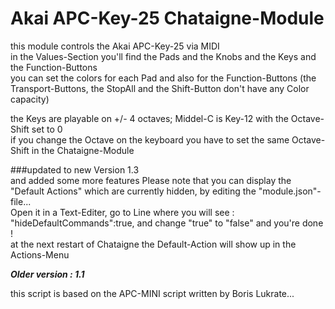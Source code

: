 # Akai APC-Key-25 Chataigne-Module

this module controls the Akai APC-Key-25 via MIDI   
in the Values-Section you'll find the Pads and the Knobs and the Keys and the Function-Buttons   
you can set the colors for each Pad and also for the Function-Buttons (the Transport-Buttons, the StopAll and the Shift-Button don't have any Color capacity)

the Keys are playable on +/- 4 octaves; Middel-C is Key-12 with the Octave-Shift set to 0   
if you change the Octave on the keyboard you have to set the same Octave-Shift in the Chataigne-Module   

###updated to new Version 1.3  
and added some more features
Please note that you can display the "Default Actions" which are currently hidden, by editing the "module.json"-file...  
Open it in a Text-Editer, go to Line where you will see :  "hideDefaultCommands":true, and change "true" to "false" and you're done !    
at the next restart of Chataigne the Default-Action will show up in the Actions-Menu

***Older version : 1.1***

this script is based on the APC-MINI script written by Boris Lukrate...
